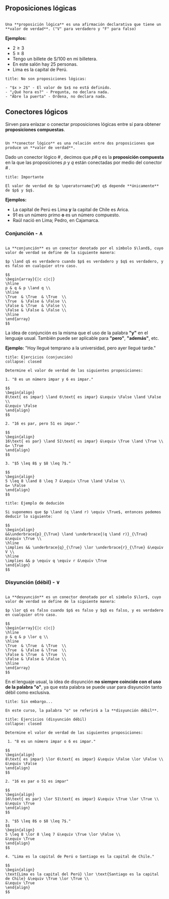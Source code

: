 ## Proposiciones lógicas

```ad-definition

Una **proposición lógica** es una afirmación declarativa que tiene un **valor de verdad**. ("V" para verdadero y "F" para falso)

```

**Ejemplos:**

- $2 \geq 3$
- $5 \geq 8$
- Tengo un billete de S/100 en mi billetera.
- En este salón hay 25 personas.
- Lima es la capital de Perú.

```ad-failure
title: No son proposiciones lógicas:

- "$x > 2$" - El valor de $x$ no está definido.
- "¿Qué hora es?" - Pregunta, no declara nada.
- "Abre la puerta" - Ordena, no declara nada.

```

## Conectores lógicos

Sirven para enlazar o conectar proposiciones lógicas entre sí para obtener **proposiciones compuestas**.

```ad-definition

Un **conector lógico** es una relación entre dos proposiciones que produce un **valor de verdad**.

```

Dado un conector lógico $\operatorname{\#}$, decimos que $p\operatorname{\#}q$ es la **proposición compuesta** en la que las proposiciones $p$ y $q$ están conectadas por medio del conector $\operatorname{\#}$.

```ad-important
title: Importante

El valor de verdad de $p \operatorname{\#} q$ depende **únicamente** de $p$ y $q$.

```

**Ejemplos:**

- La capital de Perú es Lima **y** la capital de Chile es Arica.
- 91 es un número primo **o** es un número compuesto.
- Raúl nació en Lima; Pedro, en Cajamarca.

### Conjunción - $\land$

```ad-definition

La **conjunción** es un conector denotado por el símbolo $\land$, cuyo valor de verdad se define de la siguiente manera:

$p \land q$ es verdadero cuando $p$ es verdadero y $q$ es verdadero, y es falso en cualquier otro caso.

$$
\begin{array}{|c c|c|}
\hline
p & q & p \land q \\
\hline
\True  & \True  & \True  \\
\True  & \False & \False \\
\False & \True  & \False \\
\False & \False & \False \\
\hline
\end{array}
$$

```

La idea de conjunción es la misma que el uso de la palabra **"y"** en el lenguaje usual. También puede ser aplicable para **"pero"**, **"además"**, etc.

**Ejemplo:** "Hoy llegué temprano a la universidad, pero ayer llegué tarde."

```ad-exercise
title: Ejercicios (conjunción)
collapse: closed

Determine el valor de verdad de las siguientes proposiciones:

1. "8 es un número impar y 6 es impar."

$$
\begin{align}
8\text{ es impar} \land 6\text{ es impar} &\equiv \False \land \False \\
&\equiv \False
\end{align}
$$

2. "16 es par, pero 51 es impar."

$$
\begin{align}
16\text{ es par} \land 51\text{ es impar} &\equiv \True \land \True \\
&= \True
\end{align}
$$

3. "$5 \leq 8$ y $8 \leq 7$."

$$
\begin{align}
5 \leq 8 \land 8 \leq 7 &\equiv \True \land \False \\
&= \False
\end{align}
$$

```

```ad-example
title: Ejemplo de dedución

Si suponemos que $p \land (q \land r) \equiv \True$, entonces podemos deducir lo siguiente:

$$
\begin{align}
&&\underbrace{p}_{\True} \land \underbrace{(q \land r)}_{\True} &\equiv \True \\
\hline
\implies && \underbrace{q}_{\True} \lor \underbrace{r}_{\True} &\equiv V \\
\hline
\implies && p \equiv q \equiv r &\equiv \True
\end{align}
$$

```

### Disyunción (débil) - $\lor$

```ad-definition

La **desyunción** es un conector denotado por el símbolo $\lor$, cuyo valor de verdad se define de la siguiente manera:

$p \lor q$ es falso cuando $p$ es falso y $q$ es falso, y es verdadero en cualquier otro caso.

$$
\begin{array}{|c c|c|}
\hline
p & q & p \lor q \\
\hline
\True  & \True  & \True  \\
\True  & \False & \True  \\
\False & \True  & \True  \\
\False & \False & \False \\
\hline
\end{array}
$$

```

En el lenguaje usual, la idea de disyunción **no siempre coincide con el uso de la palabra "o"**, ya que esta palabra se puede usar para disyunción tanto débil como exclusiva.

```ad-important
title: Sin embargo...

En este curso, la palabra "o" se referirá a la **disyunción débil**.

```

```ad-exercise
title: Ejercicios (disyunción débil)
collapse: closed

Determine el valor de verdad de las siguientes proposiciones:

 1. "8 es un número impar o 6 es impar."

$$
\begin{align}
8\text{ es impar} \lor 6\text{ es impar} &\equiv \False \lor \False \\
&\equiv \False
\end{align}
$$

2. "16 es par o 51 es impar"

$$
\begin{align}
16\text{ es par} \lor 51\text{ es impar} &\equiv \True \lor \True \\
&\equiv \True
\end{align}
$$

3. "$5 \leq 8$ o $8 \leq 7$."
$$
\begin{align}
5 \leq 8 \lor 8 \leq 7 &\equiv \True \lor \False \\
&\equiv \True
\end{align}
$$

4. "Lima es la capital de Perú o Santiago es la capital de Chile."

$$
\begin{align}
\text{Lima es la capital del Perú} \lor \text{Santiago es la capital de Chile} &\equiv \True \lor \True \\
&\equiv \True
\end{align}
$$

```
